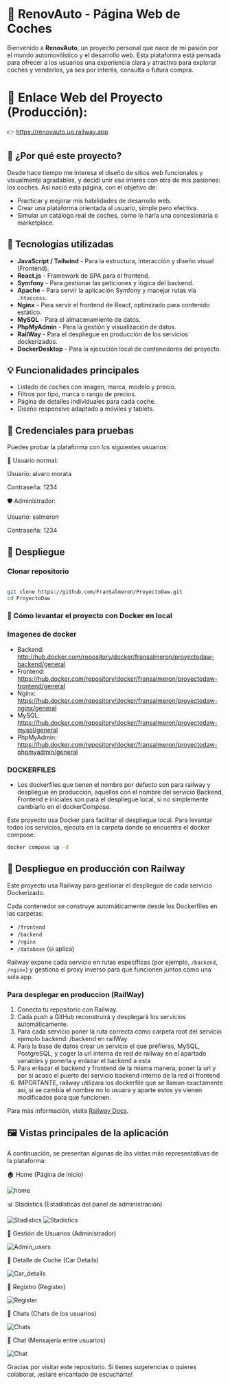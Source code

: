 # 🚗 RenovAuto - Página Web de Coches

Bienvenido a **RenovAuto**, un proyecto personal que nace de mi pasión por el mundo automovilístico y el desarrollo web. Esta plataforma está pensada para ofrecer a los usuarios una experiencia clara y atractiva para explorar coches y venderlos, ya sea por interés, consulta o futura compra.

# 🔗 Enlace Web del Proyecto (Producción):
👉 https://renovauto.up.railway.app

## 🎯 ¿Por qué este proyecto?

Desde hace tiempo me interesa el diseño de sitios web funcionales y visualmente agradables, y decidí unir ese interés con otra de mis pasiones: los coches. Así nació esta página, con el objetivo de:

- Practicar y mejorar mis habilidades de desarrollo web.
- Crear una plataforma orientada al usuario, simple pero efectiva.
- Simular un catálogo real de coches, como lo haría una concesionaria o marketplace.

## 🧰 Tecnologías utilizadas

- **JavaScript / Tailwind** - Para la estructura, interacción y diseño visual (Frontend).
- **React.js** - Framework de SPA para el frontend.
- **Symfony** - Para gestionar las peticiones y lógica del backend.
- **Apache** - Para servir la aplicación Symfony y manejar rutas vía `.htaccess`.
- **Nginx** - Para servir el frontend de React, optimizado para contenido estático.
- **MySQL** - Para el almacenamiento de datos.
- **PhpMyAdmin** - Para la gestión y visualización de datos.
- **RailWay** - Para el despliegue en producción de los servicios dockerizados.
- **DockerDesktop** - Para la ejecución local de contenedores del proyecto.

## 💡 Funcionalidades principales

- Listado de coches con imagen, marca, modelo y precio.
- Filtros por tipo, marca o rango de precios.
- Página de detalles individuales para cada coche.
- Diseño responsive adaptado a móviles y tablets.
  
## 🔐 Credenciales para pruebas
Puedes probar la plataforma con los siguientes usuarios:

👤 Usuario normal:

Usuario: alvaro morata

Contraseña: 1234

🛡️ Administrador:

Usuario: salmeron

Contraseña: 1234

## 🚀 Despliegue

### Clonar repositorio

```bash

git clone https://github.com/FranSalmeron/ProyectoDaw.git
cd ProyectoDaw

```

### 🚀 Cómo levantar el proyecto con Docker en local

### Imagenes de docker

- Backend: http://hub.docker.com/repository/docker/fransalmeron/proyectodaw-backend/general
- Frontend: https://hub.docker.com/repository/docker/fransalmeron/proyectodaw-frontend/general
- Nginx: https://hub.docker.com/repository/docker/fransalmeron/proyectodaw-nginx/general
- MySQL: https://hub.docker.com/repository/docker/fransalmeron/proyectodaw-mysql/general
- PhpMyAdmin: https://hub.docker.com/repository/docker/fransalmeron/proyectodaw-phpmyadmin/general

### DOCKERFILES

- Los dockerfiles que tienen el nombre por defecto son para railway y despliegue en produccion, aquellos con el nombre del servicio Backend, Frontend e iniciales son para el despliegue local, si no simplemente cambiarlo en el dockerCompose.

Este proyecto usa Docker para facilitar el despliegue local. Para levantar todos los servicios, ejecuta en la carpeta donde se encuentra el docker compose:

```bash
docker compose up -d
```
## 🚀 Despliegue en producción con Railway

Este proyecto usa Railway para gestionar el despliegue de cada servicio Dockerizado.

Cada contenedor se construye automáticamente desde los Dockerfiles en las carpetas:

- `/frontend`
- `/backend`
- `/nginx`
- `/database` (si aplica)

Railway expone cada servicio en rutas específicas (por ejemplo, `/backend`, `/nginx`) y gestiona el proxy inverso para que funcionen juntos como una sola app.

### Para desplegar en produccion (RailWay)

1. Conecta tu repositorio con Railway.
2. Cada push a GitHub reconstruirá y desplegará los servicios automáticamente.
3. Para cada servicio poner la ruta correcta como carpeta root del servicio ejemplo backend: /backend en railWay
4. Para la base de datos crear un servicio el que prefieras, MySQL, PostgreSQL, y coger la url interna de red de railway en el apartado variables y ponerla y enlazar el backend a esta
5. Para enlazar el backend y frontend de la misma manera, poner la url y por si acaso el puerto del servicio backend interno de la red al frontend
6. IMPORTANTE, railway utilizara los dockerfile que se llaman exactamente asi, si se cambia el nombre no lo usuara y aparte estos ya vienen modificados para que funcionen.

Para más información, visita [Railway Docs](https://docs.railway.app/).

## 🖼️ Vistas principales de la aplicación
A continuación, se presentan algunas de las vistas más representativas de la plataforma:

🏠 Home (Página de inicio)

![home](/ProyectoDaw/docs-(documentacion)/docsImages/home.png)

📊 Stadistics (Estadísticas del panel de administración)

![Stadistics](/ProyectoDaw/docs-(documentacion)/docsImages/stadistics1.png)
![Stadistics](/ProyectoDaw/docs-(documentacion)/docsImages/stadistics2.png)

👥 Gestión de Usuarios (Administrador)

![Admin_users](/ProyectoDaw/docs-(documentacion)/docsImages/admin_users.png)

🚗 Detalle de Coche (Car Details)

![Car_details](/ProyectoDaw/docs-(documentacion)/docsImages/car_details.png)

📝 Registro (Register)

![Register](/ProyectoDaw/docs-(documentacion)/docsImages/Register.png)

💬 Chats (Chats de los usuarios)

![Chats](/ProyectoDaw/docs-(documentacion)/docsImages/Chats.png)

💬 Chat (Mensajería entre usuarios)

![Chat](/ProyectoDaw/docs-(documentacion)/docsImages/Chat.png)

Gracias por visitar este repositorio. Si tienes sugerencias o quieres colaborar, ¡estaré encantado de escucharte!

